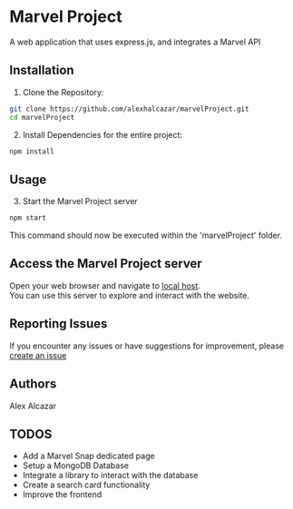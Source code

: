 # Marvel Project

A web application that uses express.js, and integrates a Marvel API

## Installation

1. Clone the Repository:

```bash
git clone https://github.com/alexhalcazar/marvelProject.git
cd marvelProject
```

2. Install Dependencies for the entire project:

```bash
npm install
```

## Usage

3. Start the Marvel Project server

```bash
npm start
```

This command should now be executed within the 'marvelProject' folder.

## Access the Marvel Project server

Open your web browser and navigate to [local host](http://localhost:3000). <br>
You can use this server to explore and interact with the website.

## Reporting Issues

If you encounter any issues or have suggestions for improvement, please [create an issue](https://github.com/alexhalcazar/marvelProject/issues)

## Authors

Alex Alcazar

## TODOS

<ul>
    <li>Add a Marvel Snap dedicated page</li>
    <li>Setup a MongoDB Database</li>
    <li>Integrate a library to interact with the database</li>
    <li>Create a search card functionality</li>
    <li>Improve the frontend</li>
</ul>
